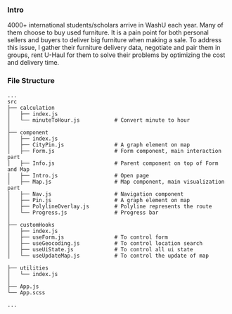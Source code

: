### Intro

4000+ international students/scholars arrive in WashU each year. Many of them choose to buy used furniture. It is a pain point for both personal sellers and buyers to deliver big furniture when making a sale. To address this issue, I gather their furniture delivery data, negotiate and pair them in groups, rent U-Haul for them to solve their problems by optimizing the cost and delivery time.

### File Structure

```
...
src
├── calculation
│   ├── index.js
│   └── minuteToHour.js           # Convert minute to hour
│
├── component
│   ├── index.js
│   ├── CityPin.js                # A graph element on map
│   ├── Form.js                   # Form component, main interaction part
│   ├── Info.js                   # Parent component on top of Form and Map
│   ├── Intro.js                  # Open page
│   ├── Map.js                    # Map component, main visualization part
│   ├── Nav.js                    # Navigation component
│   ├── Pin.js                    # A graph element on map
│   ├── PolylineOverlay.js        # Polyline represents the route
│   └── Progress.js               # Progress bar
│
├── customHooks
│   ├── index.js
│   ├── useForm.js                # To control form
│   ├── useGeocoding.js           # To control location search
│   ├── useUiState.js             # To control all ui state
│   └── useUpdateMap.js           # To control the update of map

├── utilities
│   └── index.js
│
├── App.js
└── App.scss

...
```
